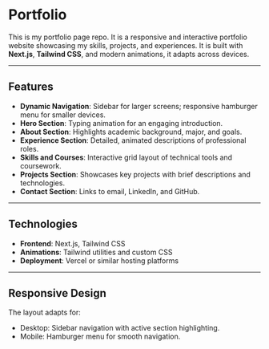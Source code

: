 # Portfolio

This is my portfolio page repo. It is a responsive and interactive portfolio website showcasing my skills, projects, and experiences. It is built with **Next.js**, **Tailwind CSS**, and modern animations, it adapts across devices.

---

## Features
- **Dynamic Navigation**: Sidebar for larger screens; responsive hamburger menu for smaller devices.
- **Hero Section**: Typing animation for an engaging introduction.
- **About Section**: Highlights academic background, major, and goals.
- **Experience Section**: Detailed, animated descriptions of professional roles.
- **Skills and Courses**: Interactive grid layout of technical tools and coursework.
- **Projects Section**: Showcases key projects with brief descriptions and technologies.
- **Contact Section**: Links to email, LinkedIn, and GitHub.

---

## Technologies
- **Frontend**: Next.js, Tailwind CSS
- **Animations**: Tailwind utilities and custom CSS
- **Deployment**: Vercel or similar hosting platforms

---

## Responsive Design
The layout adapts for:

- Desktop: Sidebar navigation with active section highlighting.
- Mobile: Hamburger menu for smooth navigation.
